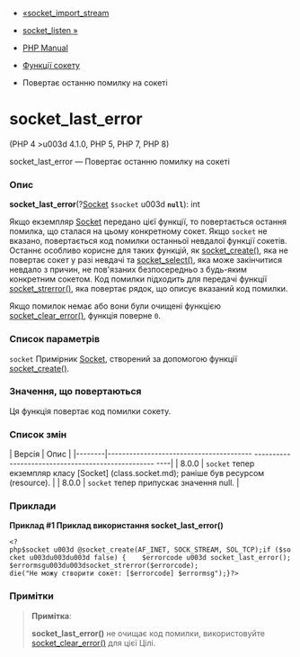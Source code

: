 - [«socket_import_stream](function.socket-import-stream.md)
- [socket_listen »](function.socket-listen.md)

- [PHP Manual](index.md)
- [Функції сокету](ref.sockets.md)
- Повертає останню помилку на сокеті

# socket_last_error

(PHP 4 \>u003d 4.1.0, PHP 5, PHP 7, PHP 8)

socket_last_error — Повертає останню помилку на сокеті

### Опис

**socket_last_error**(?[Socket](class.socket.md) `$socket` u003d
**`null`**): int

Якщо екземпляр [Socket](class.socket.md) передано цієї функції, то
повертається остання помилка, що сталася на цьому конкретному
сокет. Якщо `socket` не вказано, повертається код помилки останньої
невдалої функції сокетів. Останнє особливо корисне для таких
функцій, як [socket_create()](function.socket-create.md), яка не
повертає сокет у разі невдачі та
[socket_select()](function.socket-select.md), яка може
закінчитися невдало з причин, не пов'язаних безпосередньо з
будь-яким конкретним сокетом. Код помилки підходить для передачі функції
[socket_strerror()](function.socket-strerror.md), яка повертає
рядок, що описує вказаний код помилки.

Якщо помилок немає або вони були очищені функцією
[socket_clear_error()](function.socket-clear-error.md), функція поверне
`0`.

### Список параметрів

`socket`
Примірник [Socket](class.socket.md), створений за допомогою функції
[socket_create()](function.socket-create.md).

### Значення, що повертаються

Ця функція повертає код помилки сокету.

### Список змін

| Версія | Опис |
|--------|---------------------------------------- -------------------------------------------------- ----|
| 8.0.0 | `socket` тепер екземпляр класу [Socket] (class.socket.md); раніше був ресурсом (resource). |
| 8.0.0 | `socket` тепер припускає значення null. |

### Приклади

**Приклад #1 Приклад використання **socket_last_error()****

` <?php$socket u003d @socket_create(AF_INET, SOCK_STREAM, SOL_TCP);if ($socket u003du003du003d false) {    $errorcode u003d socket_last_error(); $errormsgu003du003dsocket_strerror($errorcode); die("Не можу створити сокет: [$errorcode] $errormsg");}?> `

### Примітки

> **Примітка**:
>
> **socket_last_error()** не очищає код помилки, використовуйте
> [socket_clear_error()](function.socket-clear-error.md) для цієї
> Цілі.
